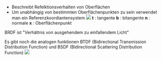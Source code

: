 - Beschreibt Refelktionsverhalten von Oberflächen
- Um unabhängig von bestimmten Oberflächenpunkten zu sein verwendet man ein Referenzkoordiantensystem
![](BRDF_koord_sys.png)
**t** : tangente
**b** : bitangente
**n** : normale
**x** : Oberflächenpunkt

BRDF ist "Verhältnis von ausgehendem zu einfallendem Licht"

Es gibt noch die analogen funktionen BTDF (Bidirectional Transmission Distribution Function) und BSDF (Bidirectional Scattering Distribution Function)
![](BTDF_BSDF.png)
